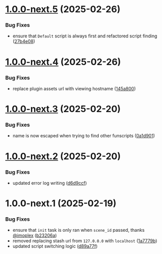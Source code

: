 # [1.0.0-next.5](github.com/blackx69/StashInteractiveTools/compare/v1.0.0-next.4...v1.0.0-next.5) (2025-02-26)


### Bug Fixes

* ensure that `Default` script is always first and refactored script finding ([27b4e08](github.com/blackx69/StashInteractiveTools/commit/27b4e0842b0d3ad694eb93794a46ef3cb962b413))

# [1.0.0-next.4](github.com/blackx69/StashInteractiveTools/compare/v1.0.0-next.3...v1.0.0-next.4) (2025-02-26)


### Bug Fixes

* replace plugin assets url with viewing hostname ([145a800](github.com/blackx69/StashInteractiveTools/commit/145a800521e987ea87d18c5547e8154092cc130a))

# [1.0.0-next.3](github.com/blackx69/StashInteractiveTools/compare/v1.0.0-next.2...v1.0.0-next.3) (2025-02-20)


### Bug Fixes

* name is now escaped when trying to find other funscripts ([0a1d901](github.com/blackx69/StashInteractiveTools/commit/0a1d901ddf6feff3bb2ade74535a49aa0dcb4083))

# [1.0.0-next.2](github.com/blackx69/StashInteractiveTools/compare/v1.0.0-next.1...v1.0.0-next.2) (2025-02-20)


### Bug Fixes

* updated error log writing ([d6d9ccf](github.com/blackx69/StashInteractiveTools/commit/d6d9ccf11392dd23adf235f214a7d0fb2f8085cd))

# 1.0.0-next.1 (2025-02-19)


### Bug Fixes

* ensure that `init` task is only ran when `scene_id` passed, thanks [@imoplex](github.com/imoplex) ([b23206a](github.com/blackx69/StashInteractiveTools/commit/b23206aa646c76a180e7078f80554d9f90c396e8))
* removed replacing stash url from `127.0.0.0` with `localhost` ([1a7779b](github.com/blackx69/StashInteractiveTools/commit/1a7779b27abedc6407b05747e398fd25bda4cc13))
* updated script switching logic ([d89a77f](github.com/blackx69/StashInteractiveTools/commit/d89a77ffaca777d934f8742c1bbba4b61de288c7))
